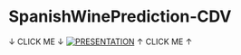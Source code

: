 # SpanishWinePrediction-CDV

↓ CLICK ME ↓
[![PRESENTATION](https://img.youtube.com/vi/pp1-WdktOA8/0.jpg)](https://www.youtube.com/watch?v=pp1-WdktOA8)
↑ CLICK ME ↑